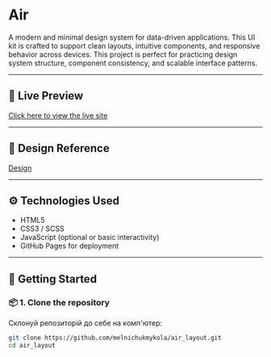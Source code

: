 # Air

A modern and minimal design system for data-driven applications. This UI kit is crafted to support clean layouts, intuitive components, and responsive behavior across devices.
This project is perfect for practicing design system structure, component consistency, and scalable interface patterns.

---

## 🔗 Live Preview

[Click here to view the live site](https://melnichukmykola.github.io/air_layout)

---

## 🎨 Design Reference

[Design](https://www.figma.com/design/7qwsWggv9BAxMi2VPhBuPr/Air--formerly-Dia--?node-id=0-1&p=f&t=cPh3dGfUUS2qysJ2-0)

---

## ⚙️ Technologies Used

- HTML5
- CSS3 / SCSS
- JavaScript (optional or basic interactivity)
- GitHub Pages for deployment

---

## 🚀 Getting Started

### 📦 1. Clone the repository 

Склонуй репозиторій до себе на комп'ютер:

```bash
git clone https://github.com/melnichukmykola/air_layout.git
cd air_layout
```
